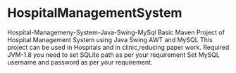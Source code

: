 # HospitalManagementSystem
Hospital-Managemeny-System-Java-Swing-MySql
Basic Maven Project of Hospital Management System using Java Swing AWT and MySQL 
This project can be used in Hospitals and in clinic,reducing paper work.
Required  JVM-1.8
you need to set SQLite path as per your requirement
Set MySQL username and password as per your requirement.
